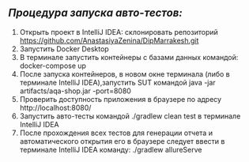 ## *Процедура запуска авто-тестов:*
1. Открыть проект в IntelliJ IDEA: склонировать репозиторий https://github.com/AnastasiyaZenina/DipMarrakesh.git
2. Запустить Docker Desktop
3. В терминале запустить контейнеры с базами данных командой: docker-compose up
4. После запуска контейнеров, в новом окне терминала (либо в терминале IntelliJ IDEA),запустить SUT командой java -jar artifacts/aqa-shop.jar -port=8080
5. Проверить доступность приложения в браузере по адресу  http://localhost:8080/
6. Запустить авто-тесты  командой ./gradlew clean test в терминале IntelliJ IDEA
7. После прохождения всех тестов для генерации отчета и автоматического открытия его в браузере следует ввести в терминале IntelliJ IDEA команду: ./gradlew allureServe


